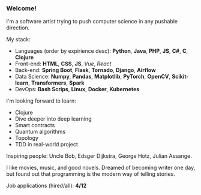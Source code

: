 ### Welcome!

I'm a software artist trying to push computer science in any pushable direction.

My stack:

- Languages (order by expirience desc): **Python**, **Java**, **PHP**, **JS**, **C#**, **C**, **Clojure**
- Front-end: **HTML**, **CSS**, **JS**, *Vue*, *React*
- Back-end: **Spring Boot**, **Flask**, **Tornado**, **Django**, **Airflow**
- Data Science: **Numpy**, **Pandas**, **Matplotlib**, **PyTorch**, **OpenCV**, **Scikit-learn**, **Transformers**, **Spark**
- DevOps: **Bash Scrips**, **Linux**, **Docker**, **Kubernetes**

I'm looking forward to learn:

- Clojure
- Dive deeper into deep learning
- Smart contracts
- Quantum algorithms
- Topology
- TDD in real-world project

Inspiring people: Uncle Bob, Edsger Dijkstra, George Hotz, Julian Assange.


I like movies, music, and good novels. Dreamed of becoming writer one day, but found out that programming is the modern way of telling stories.

Job applications (hired/all): **4/12**


<!--
**Nikita-Sherstnev/Nikita-Sherstnev** is a ✨ _special_ ✨ repository because its `README.md` (this file) appears on your GitHub profile.

Here are some ideas to get you started:

- 🔭 I’m currently working on ...
- 🌱 I’m currently learning ...
- 👯 I’m looking to collaborate on ...
- 🤔 I’m looking for help with ...
- 💬 Ask me about ...
- 📫 How to reach me: ...
- 😄 Pronouns: ...
- ⚡ Fun fact: ...
-->
